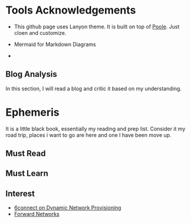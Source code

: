 # Tools Acknowledgements

- This github page uses Lanyon theme. It is built on top of [Poole](https://github.com/poole/poole). Just cloen and customize.

- Mermaid for Markdown Diagrams
- 
## Blog Analysis
In this section, I will read a blog and critic it based on my understanding.

# Ephemeris
It is a little black book, essentially my reading and prep list. Consider it my road trip, places i want to go are here and one I have been move up.
## Must Read

## Must Learn

## Interest

* [6connect on Dynamic Network Provisioning](https://www.6connect.com/blog/)
* [Forward Networks ](https://www.forwardnetworks.com/)


